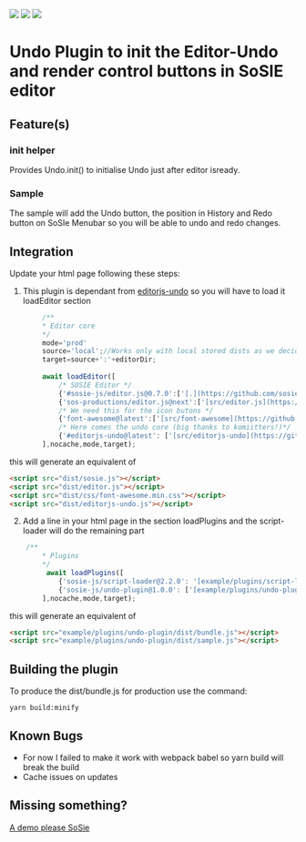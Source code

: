 ![](https://badgen.net/badge/SoS正/0.7.0/f2a) ![](https://badgen.net/badge/editor.js/v2.1.8/blue) ![](https://badgen.net/badge/plugin/v1.0.0/orange) 

# Undo Plugin to init the Editor-Undo and render control buttons in SoSIE editor

## Feature(s)

### init helper

Provides Undo.init() to initialise Undo just after editor isready.

### Sample 

The sample will add the Undo button, the position in History and Redo button on SoSIe Menubar so you will be able to undo and redo changes.

## Integration

Update your html page following these steps:

1. This plugin is dependant from [editorjs-undo](https://github.com/kommitters/editorjs-undo) so you will have to load it loadEditor section

```js
        /**
        * Editor core
        */
        mode='prod'
        source='local';//Works only with local stored dists as we decided not to publish on npm
        target=source+':'+editorDir;
        
        await loadEditor([
            /* SOSIE Editor */
            {'#sosie-js/editor.js@0.7.0':['[.](https://github.com/sosie-js/editor.js)','dist/sosie.js']},
            {'sos-productions/editor.js@next':['[src/editor.js](https://github.com/sos-productions/editor.js)','../../dist/editor.js']},
            /* We need this for the icon butons */
            {'font-awesome@latest':['[src/font-awesome](https://github.com/FortAwesome/Font-Awesome/tree/fa-4)','../../dist/css/font-awesome.min.css']},
            /* Here comes the undo core (big thanks to komiitters!)*/
            {'#editorjs-undo@latest': ['[src/editorjs-undo](https://github.com/kommitters/editorjs-undo)','../../dist/editorjs-undo.js']}
        ],nocache,mode,target);
```

this will generate an equivalent of

```html
<script src="dist/sosie.js"></script>
<script src="dist/editor.js"></script>
<script src="dist/css/font-awesome.min.css"></script>
<script src="dist/editorjs-undo.js"></script>
```

2. Add a line in your html page in the section loadPlugins and the script-loader will do the remaining part

```js
    /**
        * Plugins
        */
         await loadPlugins([
            {'sosie-js/script-loader@2.2.0': '[example/plugins/script-loader](https://github.com/sosie-js/script-loader)'}, //virtual , already loaded we keep a version trace here
            {'sosie-js/undo-plugin@1.0.0': ['[example/plugins/undo-plugin](https://github.com/sosie-js/undo-plugin)',['dist/bundle.js','dist/sample.js']]},
        ],nocache,mode,target);
```

this will generate an equivalent of

```html
<script src="example/plugins/undo-plugin/dist/bundle.js"></script>
<script src="example/plugins/undo-plugin/dist/sample.js"></script>
```

## Building the plugin

To produce the dist/bundle.js for production use the command: 

```shell
yarn build:minify
```
## Known Bugs

- For now I failed to make it work with webpack babel so yarn build will break the build
- Cache issues on updates

## Missing something?

[A demo please SoSie](http://sosie.sos-productions.com/)
